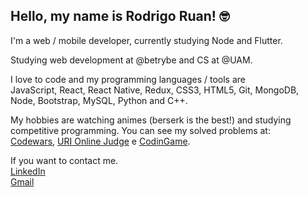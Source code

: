 ## Hello, my name is Rodrigo Ruan! :nerd_face:

I'm a web / mobile developer, currently studying Node and Flutter.

Studying web development at @betrybe and CS at @UAM.

I love to code and my programming languages / tools are
<br/>
JavaScript, React, React Native, Redux, CSS3, HTML5, Git, MongoDB, Node, Bootstrap, MySQL, Python and C++.

My hobbies are watching animes (berserk is the best!) and studying competitive programming.
You can see my solved problems at:
<br/>
[Codewars](https://www.codewars.com/users/rodrigo%20ruan), [URI Online Judge](https://www.beecrowd.com.br/judge/pt/profile/544334) e [CodinGame](https://www.codingame.com/profile/72398efce9e8fff752e10af0f47415381021524).

If you want to contact me.
<br/>
[LinkedIn](https://www.linkedin.com/in/rodrigo-ruan/)
<br/>
[Gmail](mailto:rodrigopython16@gmail.com)

